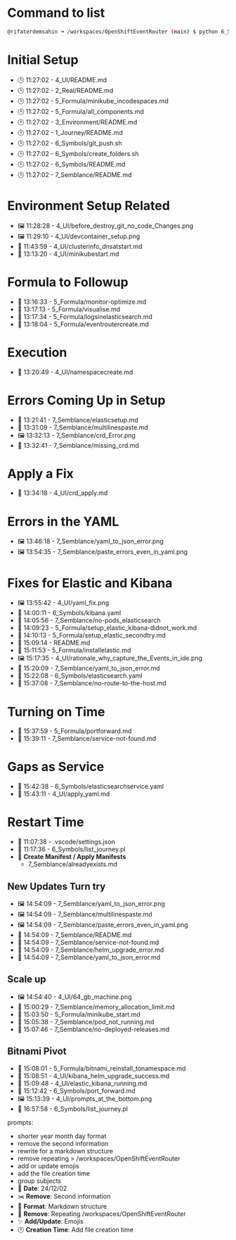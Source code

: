 # Command to list
```sh
@rifaterdemsahin ➜ /workspaces/OpenShiftEventRouter (main) $ python 6_Symbols/list_journey.pl
```

# Initial Setup
- 🕒 11:27:02 - 4_UI/README.md
- 🕒 11:27:02 - 2_Real/README.md
- 🕒 11:27:02 - 5_Formula/minikube_incodespaces.md
- 🕒 11:27:02 - 5_Formula/all_components.md
- 🕒 11:27:02 - 3_Environment/README.md
- 🕒 11:27:02 - 1_Journey/README.md
- 🕒 11:27:02 - 6_Symbols/git_push.sh
- 🕒 11:27:02 - 6_Symbols/create_folders.sh
- 🕒 11:27:02 - 6_Symbols/README.md
- 🕒 11:27:02 - 7_Semblance/README.md

# Environment Setup Related
- 🖼️ 11:28:28 - 4_UI/before_destroy_git_no_code_Changes.png
- 🖼️ 11:29:10 - 4_UI/devcontainer_setup.png
- 📝 11:43:59 - 4_UI/clusterinfo_dnsatstart.md
- 📝 13:13:20 - 4_UI/minikubestart.md

# Formula to Followup
- 📝 13:16:33 - 5_Formula/monitor-optimize.md
- 📝 13:17:13 - 5_Formula/visualise.md
- 📝 13:17:34 - 5_Formula/logsinelasticsearch.md
- 📝 13:18:04 - 5_Formula/eventroutercreate.md

# Execution
- 📝 13:20:49 - 4_UI/namespacecreate.md

# Errors Coming Up in Setup
- 📝 13:21:41 - 7_Semblance/elasticsetup.md
- 📝 13:31:09 - 7_Semblance/multilinespaste.md
- 🖼️ 13:32:13 - 7_Semblance/crd_Error.png
- 📝 13:32:41 - 7_Semblance/missing_crd.md

# Apply a Fix
- 📝 13:34:18 - 4_UI/crd_apply.md

# Errors in the YAML
- 🖼️ 13:46:18 - 7_Semblance/yaml_to_json_error.png
- 🖼️ 13:54:35 - 7_Semblance/paste_errors_even_in_yaml.png

# Fixes for Elastic and Kibana
- 🖼️ 13:55:42 - 4_UI/yaml_fix.png
- 📝 14:00:11 - 6_Symbols/kibana.yaml
- 📝 14:05:56 - 7_Semblance/no-pods_elasticsearch
- 📝 14:09:23 - 5_Formula/setup_elastic_kibana-didnot_work.md
- 📝 14:10:13 - 5_Formula/setup_elastic_secondtry.md
- 📝 15:09:14 - README.md
- 📝 15:11:53 - 5_Formula/installelastic.md
- 🖼️ 15:17:35 - 4_UI/rationale_why_capture_the_Events_in_ide.png
- 📝 15:20:09 - 7_Semblance/yaml_to_json_error.md
- 📝 15:22:08 - 6_Symbols/elasticsearch.yaml
- 📝 15:37:08 - 7_Semblance/no-route-to-the-host.md

# Turning on Time
- 📝 15:37:59 - 5_Formula/portforward.md
- 📝 15:39:11 - 7_Semblance/service-not-found.md

# Gaps as Service
- 📝 15:42:38 - 6_Symbols/elasticsearchservice.yaml
- 📝 15:43:11 - 4_UI/apply_yaml.md

# Restart Time
- 📝 11:07:38 - .vscode/settings.json
- 📝 11:17:36 - 6_Symbols/list_journey.pl
- 📝 **Create Manifest / Apply Manifests**
    - 7_Semblance/alreadyexists.md

## New Updates Turn try
- 🖼️ 14:54:09 - 7_Semblance/yaml_to_json_error.png
- 🖼️ 14:54:09 - 7_Semblance/multilinespaste.md
- 🖼️ 14:54:09 - 7_Semblance/paste_errors_even_in_yaml.png
- 📝 14:54:09 - 7_Semblance/README.md
- 📝 14:54:09 - 7_Semblance/service-not-found.md
- 📝 14:54:09 - 7_Semblance/helm_upgrade_error.md
- 📝 14:54:09 - 7_Semblance/yaml_to_json_error.md

## Scale up
- 🖼️ 14:54:40 - 4_UI/64_gb_machine.png
- 📝 15:00:29 - 7_Semblance/memory_allocation_limit.md
- 📝 15:03:50 - 5_Formula/minikube_start.md
- 📝 15:05:38 - 7_Semblance/pod_not_running.md
- 📝 15:07:46 - 7_Semblance/no-deployed-releases.md

## Bitnami Pivot
- 📝 15:08:01 - 5_Formula/bitnami_reinstall_tonamespace.md
- 📝 15:08:51 - 4_UI/kibana_helm_upgrade_success.md
- 📝 15:09:48 - 4_UI/elastic_kibana_running.md
- 📝 15:12:42 - 6_Symbols/port_forward.md
- 🖼️ 15:13:39 - 4_UI/prompts_at_the_bottom.png
- 📝 16:57:58 - 6_Symbols/list_journey.pl

prompts:
- shorter year month day format 
- remove the second information 
- rewrite for a markdown structure 
- remove repeating > /workspaces/OpenShiftEventRouter 
- add or update emojis 
- add the file creation time
- group subjects
- 📅 **Date**: 24/12/02
- ✂️ **Remove**: Second information
- 📝 **Format**: Markdown structure
- 🚫 **Remove**: Repeating /workspaces/OpenShiftEventRouter
- ✨ **Add/Update**: Emojis
- 🕒 **Creation Time**: Add file creation time